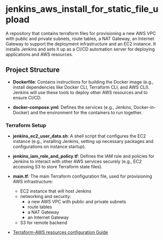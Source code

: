 # jenkins_aws_install_for_static_file_upload
A repository that contains terraform files for provisioning a new AWS VPC with public and private subnets, route tables, a NAT Gateway, an Internet Gateway to support the deployment infrastructure and an EC2 instance. It installs Jenkins and sets it up as a CI/CD automation server for deploying applications and AWS resources.


## Project Structure
  
- **Dockerfile**: Contains instructions for building the Docker image (e.g., install dependencies like Docker CLI, Terraform CLI, and AWS CLI). Jenkins will use these tools to deploy other AWS resources and to ensure CI/CD.

- **docker-compose.yml**: Defines the services (e.g., Jenkins, Docker-in-Docker) and the environment for the containers to run together.


### Terraform Setup

- **jenkins_ec2_user_data.sh**: A shell script that configures the EC2 instance (e.g., installing Jenkins, setting up necessary packages and configurations on instance startup).
  
- **jenkins_iam_role_and_policy.tf**: Defines the IAM role and policies for Jenkins to interact with other AWS services securely (e.g., EC2 accessing S3 to store Terraform state files).
  
- **main.tf**: The main Terraform configuration file, used for provisioning AWS infrastructure:
  - EC2 instance that will host Jenkins
  - networking and security:
    - a new AWS VPC with public and private subnets
    - route tables
    - a NAT Gateway
    - an Internet Gateway 
  - S3 for remote backend
 
- [Terraform-AWS resources configuration Guide](https://registry.terraform.io/providers/hashicorp/aws/latest/docs)
